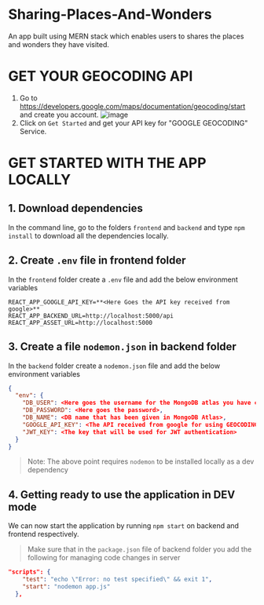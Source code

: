 # Sharing-Places-And-Wonders
An app built using MERN stack which enables users to shares the places and wonders they have visited. 

# GET YOUR GEOCODING API
1. Go to https://developers.google.com/maps/documentation/geocoding/start and create you account.
![image](https://user-images.githubusercontent.com/67847705/234165182-7928ff03-89a3-4e7a-acf7-f1e092f6a12d.png)
2. Click on ```Get Started``` and get your API key for "GOOGLE GEOCODING" Service.

# GET STARTED WITH THE APP LOCALLY
## 1. Download dependencies
In the command line, go to the folders ```frontend``` and ```backend``` and type ```npm install``` to download all the dependencies locally.

## 2. Create ```.env``` file in frontend folder
In the ```frontend``` folder create a ```.env``` file and add the below environment variables
```
REACT_APP_GOOGLE_API_KEY=**<Here Goes the API key received from google>**
REACT_APP_BACKEND_URL=http://localhost:5000/api
REACT_APP_ASSET_URL=http://localhost:5000
```

## 3. Create a file ```nodemon.json``` in backend folder
In the ```backend``` folder create a ```nodemon.json``` file and add the below environment variables
``` JSON
{
  "env": {
    "DB_USER": <Here goes the username for the MongoDB atlas you have created>,
    "DB_PASSWORD": <Here goes the password>,
    "DB_NAME": <DB name that has been given in MongoDB Atlas>,
    "GOOGLE_API_KEY": <The API received from google for using GEOCODING>,
    "JWT_KEY": <The key that will be used for JWT authentication>
  }
}
```
> Note: The above point requires ```nodemon``` to be installed locally as a dev dependency

## 4. Getting ready to use the application in DEV mode
We can now start the application by running ```npm start``` on backend and frontend respectively.

> Make sure that in the ```package.json``` file of backend folder you add the following for managing code changes in server
``` JSON
"scripts": {
    "test": "echo \"Error: no test specified\" && exit 1",
    "start": "nodemon app.js"
  },
```
